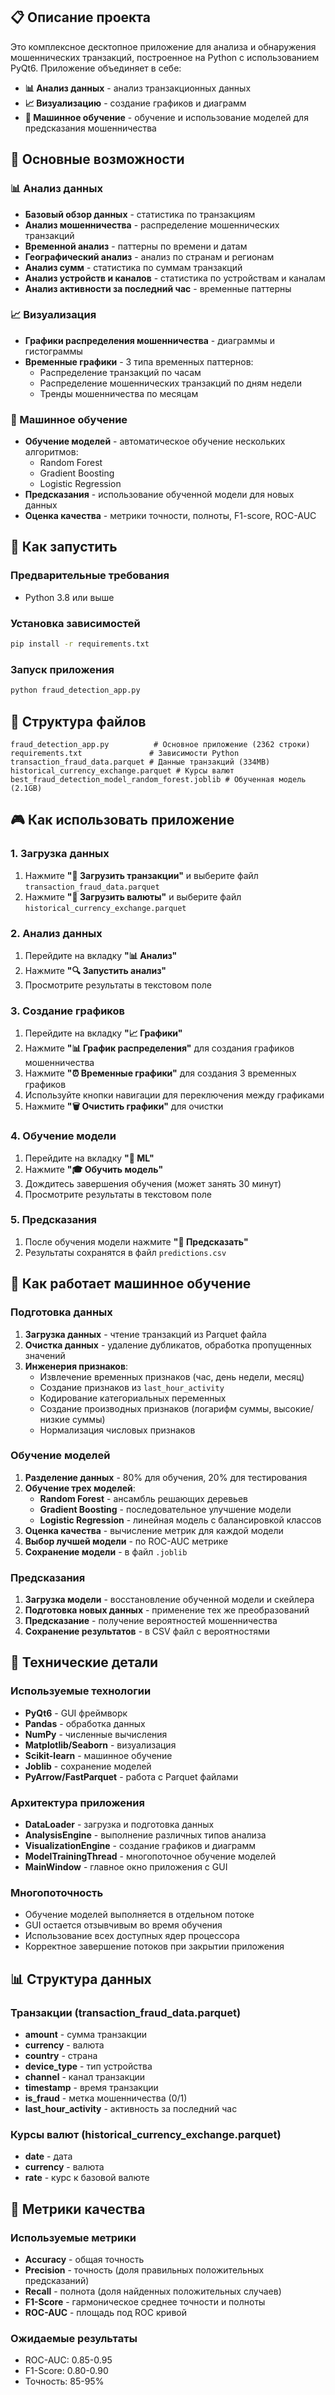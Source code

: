 ## 📋 Описание проекта

Это комплексное десктопное приложение для анализа и обнаружения мошеннических транзакций, построенное на Python с использованием PyQt6. Приложение объединяет в себе:

- **📊 Анализ данных** - анализ транзакционных данных
- **📈 Визуализацию** - создание графиков и диаграмм
- **🤖 Машинное обучение** - обучение и использование моделей для предсказания мошенничества

## 🎯 Основные возможности

### 📊 Анализ данных
- **Базовый обзор данных** - статистика по транзакциям
- **Анализ мошенничества** - распределение мошеннических транзакций
- **Временной анализ** - паттерны по времени и датам
- **Географический анализ** - анализ по странам и регионам
- **Анализ сумм** - статистика по суммам транзакций
- **Анализ устройств и каналов** - статистика по устройствам и каналам
- **Анализ активности за последний час** - временные паттерны

### 📈 Визуализация
- **Графики распределения мошенничества** - диаграммы и гистограммы
- **Временные графики** - 3 типа временных паттернов:
  - Распределение транзакций по часам
  - Распределение мошеннических транзакций по дням недели
  - Тренды мошенничества по месяцам

### 🤖 Машинное обучение
- **Обучение моделей** - автоматическое обучение нескольких алгоритмов:
  - Random Forest
  - Gradient Boosting
  - Logistic Regression
- **Предсказания** - использование обученной модели для новых данных
- **Оценка качества** - метрики точности, полноты, F1-score, ROC-AUC

## 🚀 Как запустить

### Предварительные требования
- Python 3.8 или выше

### Установка зависимостей
```bash
pip install -r requirements.txt
```

### Запуск приложения
```bash
python fraud_detection_app.py
```

## 📁 Структура файлов

```
fraud_detection_app.py          # Основное приложение (2362 строки)
requirements.txt               # Зависимости Python
transaction_fraud_data.parquet # Данные транзакций (334MB)
historical_currency_exchange.parquet # Курсы валют
best_fraud_detection_model_random_forest.joblib # Обученная модель (2.1GB)
```

## 🎮 Как использовать приложение

### 1. Загрузка данных
1. Нажмите **"📁 Загрузить транзакции"** и выберите файл `transaction_fraud_data.parquet`
2. Нажмите **"💱 Загрузить валюты"** и выберите файл `historical_currency_exchange.parquet`

### 2. Анализ данных
1. Перейдите на вкладку **"📊 Анализ"**
2. Нажмите **"🔍 Запустить анализ"**
3. Просмотрите результаты в текстовом поле

### 3. Создание графиков
1. Перейдите на вкладку **"📈 Графики"**
2. Нажмите **"📊 График распределения"** для создания графиков мошенничества
3. Нажмите **"⏰ Временные графики"** для создания 3 временных графиков
4. Используйте кнопки навигации для переключения между графиками
5. Нажмите **"🗑️ Очистить графики"** для очистки

### 4. Обучение модели
1. Перейдите на вкладку **"🤖 ML"**
2. Нажмите **"🎓 Обучить модель"**
3. Дождитесь завершения обучения (может занять 30 минут)
4. Просмотрите результаты в текстовом поле

### 5. Предсказания
1. После обучения модели нажмите **"🔮 Предсказать"**
2. Результаты сохранятся в файл `predictions.csv`

## 🧠 Как работает машинное обучение

### Подготовка данных
1. **Загрузка данных** - чтение транзакций из Parquet файла
2. **Очистка данных** - удаление дубликатов, обработка пропущенных значений
3. **Инженерия признаков**:
   - Извлечение временных признаков (час, день недели, месяц)
   - Создание признаков из `last_hour_activity`
   - Кодирование категориальных переменных
   - Создание производных признаков (логарифм суммы, высокие/низкие суммы)
   - Нормализация числовых признаков

### Обучение моделей
1. **Разделение данных** - 80% для обучения, 20% для тестирования
2. **Обучение трех моделей**:
   - **Random Forest** - ансамбль решающих деревьев
   - **Gradient Boosting** - последовательное улучшение модели
   - **Logistic Regression** - линейная модель с балансировкой классов
3. **Оценка качества** - вычисление метрик для каждой модели
4. **Выбор лучшей модели** - по ROC-AUC метрике
5. **Сохранение модели** - в файл `.joblib`

### Предсказания
1. **Загрузка модели** - восстановление обученной модели и скейлера
2. **Подготовка новых данных** - применение тех же преобразований
3. **Предсказание** - получение вероятностей мошенничества
4. **Сохранение результатов** - в CSV файл с вероятностями

## 🔧 Технические детали

### Используемые технологии
- **PyQt6** - GUI фреймворк
- **Pandas** - обработка данных
- **NumPy** - численные вычисления
- **Matplotlib/Seaborn** - визуализация
- **Scikit-learn** - машинное обучение
- **Joblib** - сохранение моделей
- **PyArrow/FastParquet** - работа с Parquet файлами

### Архитектура приложения
- **DataLoader** - загрузка и подготовка данных
- **AnalysisEngine** - выполнение различных типов анализа
- **VisualizationEngine** - создание графиков и диаграмм
- **ModelTrainingThread** - многопоточное обучение моделей
- **MainWindow** - главное окно приложения с GUI

### Многопоточность
- Обучение моделей выполняется в отдельном потоке
- GUI остается отзывчивым во время обучения
- Использование всех доступных ядер процессора
- Корректное завершение потоков при закрытии приложения

## 📊 Структура данных

### Транзакции (transaction_fraud_data.parquet)
- **amount** - сумма транзакции
- **currency** - валюта
- **country** - страна
- **device_type** - тип устройства
- **channel** - канал транзакции
- **timestamp** - время транзакции
- **is_fraud** - метка мошенничества (0/1)
- **last_hour_activity** - активность за последний час

### Курсы валют (historical_currency_exchange.parquet)
- **date** - дата
- **currency** - валюта
- **rate** - курс к базовой валюте

## 🎯 Метрики качества

### Используемые метрики
- **Accuracy** - общая точность
- **Precision** - точность (доля правильных положительных предсказаний)
- **Recall** - полнота (доля найденных положительных случаев)
- **F1-Score** - гармоническое среднее точности и полноты
- **ROC-AUC** - площадь под ROC кривой

### Ожидаемые результаты
- ROC-AUC: 0.85-0.95
- F1-Score: 0.80-0.90
- Точность: 85-95%
